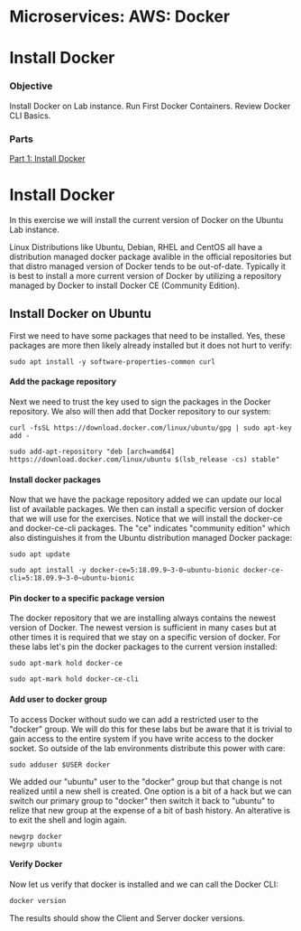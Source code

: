 # Microservices: AWS: Docker
# Install Docker

### Objective

Install Docker on Lab instance.  Run First Docker Containers.  Review Docker CLI Basics.

### Parts

[Part 1: Install Docker](#install-docker)

# Install Docker

In this exercise we will install the current version of Docker on the Ubuntu Lab instance.

Linux Distributions like Ubuntu, Debian, RHEL and CentOS all have a distribution managed docker package avalible in the official repositories but that distro managed version of Docker tends to be out-of-date.  Typically it is best to install a more current version of Docker by utilizing a repository managed by Docker to install Docker CE (Community Edition).


## Install Docker on Ubuntu

First we need to have some packages that need to be installed.  Yes, these packages are more then likely already installed but it does not hurt to verify:
~~~shell
sudo apt install -y software-properties-common curl
~~~

#### Add the package repository

Next we need to trust the key used to sign the packages in the Docker repository.  We also will then add that Docker repository to our system:
~~~shell
curl -fsSL https://download.docker.com/linux/ubuntu/gpg | sudo apt-key add -
~~~

~~~shell
sudo add-apt-repository "deb [arch=amd64] https://download.docker.com/linux/ubuntu $(lsb_release -cs) stable"
~~~

#### Install docker packages

Now that we have the package repository added we can update our local list of available packages. We then can install a specific version of docker that we will use for the exercises.  Notice that we will install the docker-ce and docker-ce-cli packages.  The "ce" indicates "community edition" which also distinguishes it from the Ubuntu distribution managed Docker package:

~~~shell
sudo apt update
~~~

~~~shell
sudo apt install -y docker-ce=5:18.09.9~3-0~ubuntu-bionic docker-ce-cli=5:18.09.9~3-0~ubuntu-bionic
~~~

#### Pin docker to a specific package version

The docker repository that we are installing always contains the newest version of Docker.  The newest version is sufficient in many cases but at other times it is required that we stay on a specific version of docker.  For these labs let's pin the docker packages to the current version installed:

~~~shell
sudo apt-mark hold docker-ce
~~~

~~~shell
sudo apt-mark hold docker-ce-cli
~~~

#### Add user to docker group

To access Docker without sudo we can add a restricted user to the "docker" group.  We will do this for these labs but be aware that it is trivial to gain access to the entire system if you have write access to the docker socket.  So outside of the lab environments distribute this power with care:

~~~shell
sudo adduser $USER docker
~~~

We added our "ubuntu" user to the "docker" group but that change is not realized until a new shell is created.  One option is a bit of a hack but we can switch our primary group to "docker" then switch it back to "ubuntu" to relize that new group at the expense of a bit of bash history.  An alterative is to exit the shell and login again.

~~~shell
newgrp docker
newgrp ubuntu
~~~

#### Verify Docker

Now let us verify that docker is installed and we can call the Docker CLI:
~~~bash
docker version
~~~

The results should show the Client and Server docker versions.
